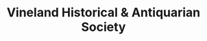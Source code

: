 ---
layout: repo
title: "Vineland Historical & Antiquarian Society"
id: 12926
permalink: repos/12926/
---